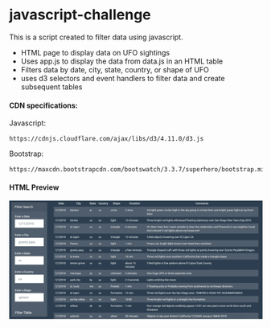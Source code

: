# javascript-challenge

This is a script created to filter data using javascript. 

* HTML page to display data on UFO sightings 
* Uses app.js to display the data from data.js in an HTML table
* Filters data by date, city, state, country, or shape of UFO
* uses d3 selectors and event handlers to filter data and create subsequent tables 

#### CDN specifications:
Javascript:
``` 
https://cdnjs.cloudflare.com/ajax/libs/d3/4.11.0/d3.js 
```

Bootstrap:
```
https://maxcdn.bootstrapcdn.com/bootswatch/3.3.7/superhero/bootstrap.min.css
```

#### HTML Preview

![filter_menu.png](static/images/filter_menu.png?raw=true "Title")
